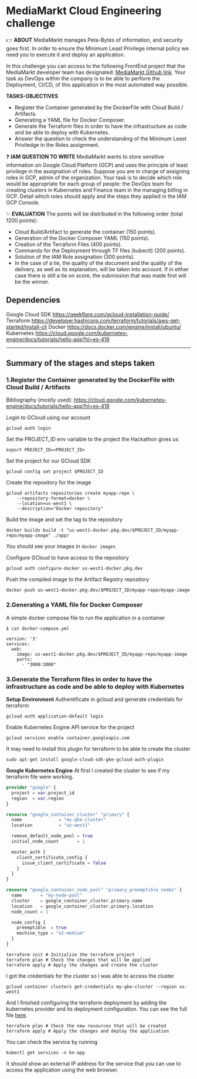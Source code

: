# MediaMarkt Cloud Engineering challenge

👉 **ABOUT**
MediaMarkt manages Peta-Bytes of information, and security goes first. In order to ensure the Minimum Least Privilege internal policy we need you to execute it and deploy an application.

In this challenge you can access to the following FrontEnd project that the MediaMarkt developer team has designated: [MediaMarkt Github link](https://github.com/nuwe-io/mms-cloud-skeleton). Your task as DevOps within the company is to be able to perform the Deployment, CI/CD, of this application in the most automated way possible.

**TASKS-OBJECTIVES**
- Register the Container generated by the DockerFile with Cloud Build / Artifacts.
- Generating a YAML file for Docker Composer.
- Generate the Terraform files in order to have the infrastructure as code and be able to deploy with Kubernetes.
- Answer the question to check the understanding of the Minimum Least Priviledge in the Roles assignment.

❓ **IAM QUESTION TO WRITE**
MediaMarkt wants to store sensitive information on Google Cloud Platform (GCP) and uses the principle of least privilege in the assignation of roles. Suppose you are in charge of assigning roles in GCP, admin of the organization. Your task is to decide which role would be appropriate for each group of people: the DevOps team for creating clusters in Kubernetes and Finance team in the managing billing in GCP. Detail which roles should apply and the steps they applied in the IAM GCP Console.

✨ **EVALUATION**
The points will be distributed in the following order (total 1200 points):

- Cloud Build/Artifact to generate the container (150 points).
- Generation of the Docker Composer YAML (150 points).
- Creation of the Terraform Files (400 points).
- Commands for the Deployment through TF files (kubectl) (200 points).
- Solution of the IAM Role assignation (300 points).
- In the case of a tie, the quality of the document and the quality of the delivery, as well as its explanation, will be taken into account. If in either case there is still a tie on score, the submission that was made first will be the winner.

## Dependencies

Google Cloud SDK https://geekflare.com/gcloud-installation-guide/
Terraform https://developer.hashicorp.com/terraform/tutorials/aws-get-started/install-cli
Docker https://docs.docker.com/engine/install/ubuntu/
Kubernetes https://cloud.google.com/kubernetes-engine/docs/tutorials/hello-app?hl=es-419

----------------------------------------------------

## Summary of the stages and steps taken

### 1.Register the Container generated by the DockerFile with Cloud Build / Artifacts
Bibliography (mostly used): https://cloud.google.com/kubernetes-engine/docs/tutorials/hello-app?hl=es-419

Login to GCloud using our account
```
gcloud auth login
```

Set the PROJECT_ID env variable to the project the Hackathon gives us
```
export PROJECT_ID=<PROJECT_ID>
```

Set the project for our GCloud SDK
```
gcloud config set project $PROJECT_ID
```

Create the repository for the image
```
gcloud artifacts repositories create myapp-repo \
    --repository-format=docker \
    --location=us-west1 \
    --description="Docker repository"
```

Build the image and set the tag to the repository

```
docker buildx build -t "us-west1-docker.pkg.dev/$PROJECT_ID/myapp-repo/myapp-image" ./app/
```

You should see your images in `docker images`

Configure GCloud to have access to the repository
```
gcloud auth configure-docker us-west1-docker.pkg.dev
```

Push the compiled image to the Artifact Registry repository
```
docker push us-west1-docker.pkg.dev/$PROJECT_ID/myapp-repo/myapp-image
```

### 2.Generating a YAML file for Docker Composer
A simple docker compose file to run the application in a container
```
$ cat docker-compose.yml

version: '3'
services:
  web:
    image: us-west1-docker.pkg.dev/$PROJECT_ID/myapp-repo/myapp-image
    ports:
      - "3000:3000"
```

### 3.Generate the Terraform files in order to have the infrastructure as code and be able to deploy with Kubernetes

**Setup Environment**
Authentificate in gcloud and generate credentials for terraform
```
gcloud auth application-default login
```

Enable Kubernetes Engine API service for the project
```
gcloud services enable container.googleapis.com
```

It may need to install this plugin for terraform to be able to create the cluster  
```
sudo apt-get install google-cloud-sdk-gke-gcloud-auth-plugin
```

**Google Kubernetes Engine**
At first I created the cluster to see if my terraform file were working.

```Terraform
provider "google" {
  project = var.project_id
  region  = var.region
}

resource "google_container_cluster" "primary" {
  name              = "my-gke-cluster"
  location          = "us-west1"

  remove_default_node_pool = true
  initial_node_count       = 1

  master_auth {
    client_certificate_config {
      issue_client_certificate = false
    }
  }
}

resource "google_container_node_pool" "primary_preemptible_nodes" {
  name       = "my-node-pool"
  cluster    = google_container_cluster.primary.name
  location   = google_container_cluster.primary.location
  node_count = 1

  node_config {
    preemptible  = true
    machine_type = "e2-medium"
  }
}
```

```
terraform init # Initialize the terraform project
terraform plan # Check the changes that will be applied
terraform apply # Apply the changes and create the cluster
```

I got the credentials for the cluster so I was able to access the cluster
```
gcloud container clusters get-credentials my-gke-cluster --region us-west1
```

And I finished configuring the terraform deployment by adding the kubernetes provider and its deployment configuration. You can see the full file [here](main.tf).

```
terraform plan # Check the new resources that will be created
terraform apply # Apply the changes and deploy the application
```

You can check the service by running
```
kubectl get services -n kn-app
```

It should show an external IP address for the service that you can use to access the application using the web browser.





















